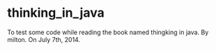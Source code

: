 thinking_in_java
================

To test some code while reading the book named thingking in java.
By milton. On July 7th, 2014.
